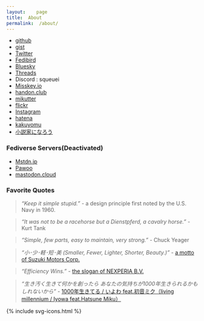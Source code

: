```yaml
---
layout:    page
title:  About
permalink:  /about/
---
```


- [github](https://github.com/squeuei)
- [gist](https://gist.github.com/squeuei)
- [Twitter](https://twitter.com/squeuei)
- [Fedibird](https://fedibird.com/@squeuei)
- [Bluesky](https://bsky.app/profile/squeuei.bsky.social)
- [Threads](https://www.threads.net/@squeuei)
- Discord : squeuei
- [Misskey.io](https://misskey.io/@squeuei)
- [handon.club](https://handon.club/@squeuei)
- [mikutter](https://social.mikutter.hachune.net/@squeuei)
- [flickr](http://flickr.com/photos/squeuei/)
- [Instagram](https://www.instagram.com/squeuei/)
- [hatena](https://profile.hatena.ne.jp/squeuei/)
- [kakuyomu](https://kakuyomu.jp/users/squeuei)
- [小説家になろう](https://mypage.syosetu.com/870370/)

### Fediverse Servers(Deactivated)

- [Mstdn.jp](https://mstdn.jp/@sqi)
- [Pawoo](https://pawoo.net/@sqi)
- [mastodon.cloud](https://mastodon.cloud/@squeuei)

### Favorite Quotes

> _“Keep it simple stupid.”_ - a design principle first noted by the U.S. Navy in 1960.

> _“It was not to be a racehorse but a Dienstpferd, a cavalry horse.”_ - Kurt Tank

> _“Simple, few parts, easy to maintain, very strong.”_ - Chuck Yeager

> _“小･少･軽･短･美 (Smaller, Fewer, Lighter, Shorter, Beauty.)”_ -  [a motto of Suzuki Motors Corp.](https://www.globalsuzuki.com/corporate/message/philosophy/index.html)

> _“Efficiency Wins.”_ - [the slogan of NEXPERIA B.V.](https://efficiencywins.nexperia.com/)

> _“生き汚く生きて何かを創ったら あなたの気持ちが1000年生きられるかもしれないから”_ - [1000年生きてる / いよわ feat.初音ミク（living millennium / Iyowa feat.Hatsune Miku）](https://www.youtube.com/watch?v=3em-J9yYPAo)

<link rel="stylesheet" href="{{ site.baseurl }}/assets/css/svg-icons.css">

<footer class="profile-icon-wrapper">
    <nav class="profile-icons">
        {% include svg-icons.html %}
    </nav>
</footer>
